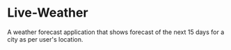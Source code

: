 Live-Weather
============

A weather forecast application that shows forecast of the next 15 days for a city as per user's location.
